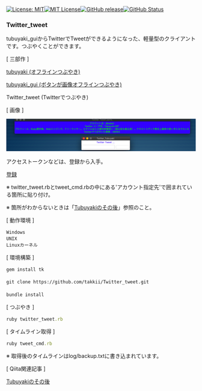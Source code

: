 [![License: MIT](https://img.shields.io/badge/License-MIT-yellow.svg)](https://opensource.org/licenses/MIT)[![MIT License](http://img.shields.io/badge/license-MIT-blue.svg?style=flat)](LICENSE)[![GitHub release](https://img.shields.io/github/release/takkii/Twitter_tweet.svg?style=flat)](GitHub)[![GitHub Status](https://img.shields.io/github/last-commit/takkii/Twitter_tweet.svg?style=flat)](GitHub)

### Twitter_tweet

tubuyaki_guiからTwitterでTweetができるようになった、軽量型のクライアントです。つぶやくことができます。

[ 三部作 ]

[tubuyaki (オフラインつぶやき)](https://github.com/takkii/tubuyaki)

[tubuyaki_gui (ボタンが画像オフラインつぶやき)](https://github.com/takkii/tubuyaki_gui)

Twitter_tweet (Twitterでつぶやき)


[ 画像 ]

![スクリーン](https://github.com/takkii/Twitter_tweet/blob/master/image/screen.png)

アクセストークンなどは、登録から入手。

[登録](https://apps.twitter.com/)

※ twitter_tweet.rbとtweet_cmd.rbの中にある'アカウント指定先'で囲まれている箇所に貼り付け。

※ 箇所がわからないときは「[Tubuyakiのその後](https://qiita.com/takkii/items/e265bd9c18ccbe28ecc8)」参照のこと。

[ 動作環境 ]

```txt
Windows
UNIX
Linuxカーネル
```

[ 環境構築 ]

```txt
gem install tk

git clone https://github.com/takkii/Twitter_tweet.git

bundle install
```

[ つぶやき ]

```ruby
ruby twitter_tweet.rb
```

[ タイムライン取得 ]

```ruby
ruby tweet_cmd.rb
```

※ 取得後のタイムラインはlog/backup.txtに書き込まれています。

[ Qiita関連記事 ]

[Tubuyakiのその後](https://qiita.com/takkii/items/e265bd9c18ccbe28ecc8)
